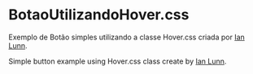 <h1>BotaoUtilizandoHover.css</h1>
<p>Exemplo de Botão simples utilizando a classe Hover.css criada por <a href="https://ianlunn.github.io/Hover/">Ian Lunn</a>.</p>
<p>Simple button example using Hover.css class create by <a href="https://ianlunn.github.io/Hover/">Ian Lunn</a>.</p>
